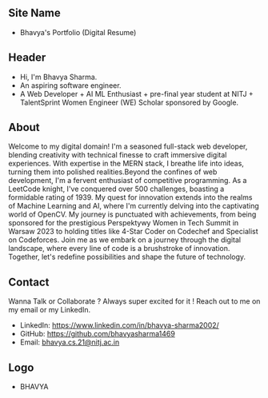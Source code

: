 ## Site Name
- Bhavya's Portfolio (Digital Resume)

## Header
- Hi, I'm Bhavya Sharma. 
- An aspiring software engineer.
- A Web Developer + AI ML Enthusiast + pre-final year student at NITJ + TalentSprint Women Engineer (WE) Scholar sponsored by Google.

## About
Welcome to my digital domain! I'm a seasoned full-stack web developer, blending creativity with technical finesse to craft immersive digital experiences. With expertise in the MERN stack, I breathe life into ideas, turning them into polished realities.Beyond the confines of web development, I'm a fervent enthusiast of competitive programming. As a LeetCode knight, I've conquered over 500 challenges, boasting a formidable rating of 1939. My quest for innovation extends into the realms of Machine Learning and AI, where I'm currently delving into the captivating world of OpenCV. My journey is punctuated with achievements, from being sponsored for the prestigious Perspektywy Women in Tech Summit in Warsaw 2023 to holding titles like 4-Star Coder on Codechef and Specialist on Codeforces. Join me as we embark on a journey through the digital landscape, where every line of code is a brushstroke of innovation. Together, let's redefine possibilities and shape the future of technology.

## Contact
Wanna Talk or Collaborate ? Always super excited for it ! Reach out to me on my email or my LinkedIn.
- LinkedIn: https://www.linkedin.com/in/bhavya-sharma2002/
- GitHub: https://github.com/bhavyasharma1469
- Email: bhavya.cs.21@nitj.ac.in

## Logo
- BHAVYA
